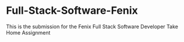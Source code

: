 # Full-Stack-Software-Fenix
This is the submission for the Fenix Full Stack Software Developer Take Home Assignment
